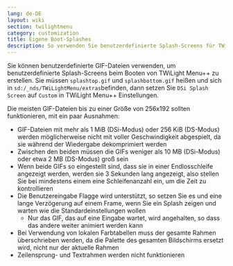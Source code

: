 ```yaml
---
lang: de-DE
layout: wiki
section: twilightmenu
category: customization
title: Eigene Boot-Splashes
description: So verwenden Sie benutzerdefinierte Splash-Screens für TWiLight Menu++
---
```


Sie können benutzerdefinierte GIF-Dateien verwenden, um benutzerdefinierte Splash-Screens beim Booten von TWiLight Menu++ zu erstellen. Sie müssen `splashtop.gif` und `splashbottom.gif` heißen und sich in `sd:/_nds/TWiLightMenu/extras`befinden, dann setzen Sie `DSi Splash Screen` auf `Custom` in TWiLight Menu++ Einstellungen.

Die meisten GIF-Dateien bis zu einer Größe von 256x192 sollten funktionieren, mit ein paar Ausnahmen:
- GIF-Dateien mit mehr als 1 MiB (DSi-Modus) oder 256 KiB (DS-Modus) werden möglicherweise nicht mit voller Geschwindigkeit abgespielt, da sie während der Wiedergabe dekomprimiert werden
- Zwischen den beiden müssen die GIFs weniger als 10 MB (DSi-Modus) oder etwa 2 MB (DS-Modus) groß sein
- Wenn beide GIFs so eingestellt sind, dass sie in einer Endlosschleife angezeigt werden, werden sie 3 Sekunden lang angezeigt, also stellen Sie bei mindestens einem eine Schleifenanzahl ein, um die Zeit zu kontrollieren
- Die Benutzereingabe Flagge wird unterstützt, so setzen Sie es und eine lange Verzögerung auf einem Frame, wenn Sie ein Splash zeigen und warten wie die Standardeinstellungen wollen
   - Nur das GIF, das auf eine Eingabe wartet, wird angehalten, so dass das andere weiter animiert werden kann
- Bei Verwendung von lokalen Farbtabellen muss der gesamte Rahmen überschrieben werden, da die Palette des gesamten Bildschirms ersetzt wird, nicht nur der aktuelle Rahmen
- Zeilensprung- und Textrahmen werden nicht funktionieren
